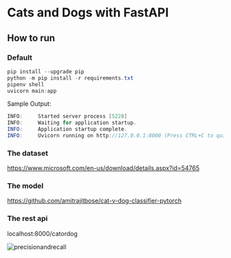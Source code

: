 # Cats and Dogs with FastAPI

## How to run

### Default

```java
pip install --upgrade pip
python -m pip install -r requirements.txt
pipenv shell
uvicorn main:app
```

Sample Output:

```java
INFO:     Started server process [5228]
INFO:     Waiting for application startup.
INFO:     Application startup complete.
INFO:     Uvicorn running on http://127.0.0.1:8000 (Press CTRL+C to quit)
```
### The dataset 

https://www.microsoft.com/en-us/download/details.aspx?id=54765

### The model

https://github.com/amitrajitbose/cat-v-dog-classifier-pytorch

### The rest api

localhost:8000/catordog

![precisionandrecall](https://user-images.githubusercontent.com/18309388/126322373-775d666c-0ebb-448d-81c8-ebdb5de6433e.png)

